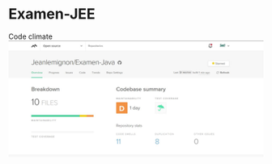 # Examen-JEE

Code climate 
	![alt text](https://github.com/Jeanlemignon/Examen-Java/blob/master/CodeClimate.JPG)